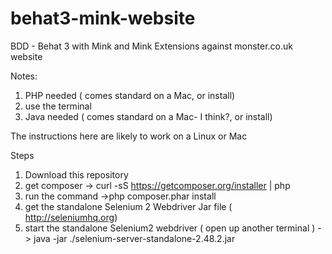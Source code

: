 # behat3-mink-website
BDD - Behat 3 with Mink and Mink Extensions against monster.co.uk website

Notes:
1. PHP needed ( comes standard on a Mac, or install)
2. use the terminal
3. Java needed ( comes standard on a Mac- I think?, or install)

The instructions here are likely to work on a Linux or Mac

Steps
1. Download this repository 
2. get composer -> curl -sS https://getcomposer.org/installer | php
3. run the command ->php composer.phar install
4. get the standalone Selenium 2 Webdriver Jar file ( http://seleniumhq.org)
5. start the standalone Selenium2 webdriver ( open up another terminal ) -> java -jar ./selenium-server-standalone-2.48.2.jar
